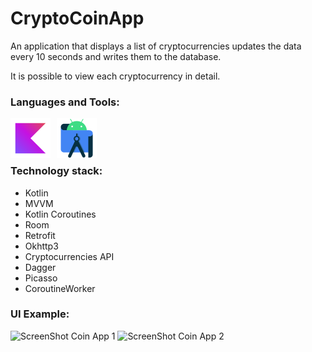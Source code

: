 # CryptoCoinApp
An application that displays a list of cryptocurrencies updates the data every 10 seconds and writes them to the database. 

It is possible to view each cryptocurrency in detail.

### Languages and Tools:
<img align="left" alt="Kotlin" width="64px" hight="64px" src="https://github.com/devicons/devicon/blob/master/icons/kotlin/kotlin-original.svg" style="padding-right:10px;" />
<img align="left" alt="Android Studio" width="64px" hight="64px" src="https://github.com/devicons/devicon/blob/master/icons/androidstudio/androidstudio-original.svg" style="padding-right:10px;" />

<br />
<br />
<br />

### Technology stack:
- Kotlin
- MVVM
- Kotlin Coroutines
- Room
- Retrofit
- Okhttp3
- Cryptocurrencies API
- Dagger
- Picasso
- CoroutineWorker

### UI Example:
<p>
  <img alt="ScreenShot Coin App 1" width="200px" hight="400px"  src="https://github.com/Foxxx48/CryptoCoinApp/assets/85708455/4960371d-72c4-4ff7-9a8d-07f15cc28499"/>
  <img alt="ScreenShot Coin App 2" width="200px" hight="400px"  src="https://github.com/Foxxx48/CryptoCoinApp/assets/85708455/30e02a22-b290-4480-9605-cc941c5e7d1f"/>
</p>







